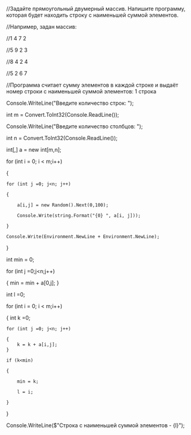 //Задайте прямоугольный двумерный массив. Напишите программу, которая будет находить строку с наименьшей суммой элементов.

//Например, задан массив:

//1 4 7 2

//5 9 2 3

//8 4 2 4

//5 2 6 7

//Программа считает сумму элементов в каждой строке и выдаёт номер строки с наименьшей суммой элементов: 1 строка

Console.WriteLine("Введите количество строк: ");

int m = Convert.ToInt32(Console.ReadLine());

Console.WriteLine("Введите количество столбцов: ");

int n = Convert.ToInt32(Console.ReadLine());

int[,] a = new int[m,n];

for (int i = 0; i < m;i++)

{

    for (int j =0; j<n; j++)
    
    {
    
        a[i,j] = new Random().Next(0,100);
        
        Console.Write(string.Format("{0} ", a[i, j]));
        
    }
    
    Console.Write(Environment.NewLine + Environment.NewLine);
    
}

int min = 0;

for (int j =0;j<n;j++)

{
    min = min + a[0,j];
}

int l =0;

for (int i = 0; i < m;i++)


{
    int k =0;
    
    for (int j =0; j<n; j++)
    
    {
        k = k + a[i,j]; 
    }
    
    if (k<min)
    
    {
    
        min = k;
        
        l = i;
        
    }
    
}

Console.WriteLine($"Строка с наименьшей суммой элементов - {l}");
